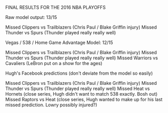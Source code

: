 FINAL RESULTS FOR THE 2016 NBA PLAYOFFS

Raw model output: 13/15

Missed Clippers vs Trailblazers (Chris Paul / Blake Griffin injury)
Missed Thunder vs Spurs (Thunder played really really well)

Vegas / 538 / Home Game Advantage Model: 12/15

Missed Clippers vs Trailblazers (Chris Paul / Blake Griffin injury)
Missed Thunder vs Spurs (Thunder played really really well)
Missed Warriors vs Cavaliers (LeBron put on a show for the ages)

Hugh's Facebook predictions (don't deviate from the model so easily)

Missed Clippers vs Trailblazers (Chris Paul / Blake Griffin injury)
Missed Thunder vs Spurs (Thunder played really really well)
Missed Heat vs Hornets (close series, Hugh didn't want to match 538 exactly. Bosh out)
Missed Raptors vs Heat (close series, Hugh wanted to make up for his last missed prediction. Lowry possibly injured?)